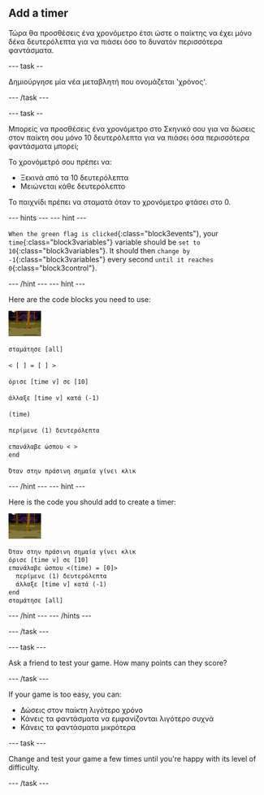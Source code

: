 ## Add a timer

Τώρα θα προσθέσεις ένα χρονόμετρο έτσι ώστε ο παίκτης να έχει μόνο δέκα δευτερόλεπτα για να πιάσει όσο το δυνατόν περισσότερα φαντάσματα.

\--- task --

Δημιούργησε μία νέα μεταβλητή που ονομάζεται 'χρόνος'.

\--- /task \---

\--- task --

Μπορείς να προσθέσεις ένα χρονόμετρο στο Σκηνικό σου για να δώσεις στον παίκτη σου μόνο 10 δευτερόλεπτα για να πιάσει όσα περισσότερα φαντάσματα μπορεί;

Το χρονόμετρό σου πρέπει να:

+ Ξεκινά από τα 10 δευτερόλεπτα
+ Μειώνεται κάθε δευτερόλεπτο

Το παιχνίδι πρέπει να σταματά όταν το χρονόμετρο φτάσει στο 0.

\--- hints \--- \--- hint \---

`When the green flag is clicked`{:class="block3events"}, your `time`{:class="block3variables"} variable should be `set to 10`{:class="block3variables"}. It should then `change by -1`{:class="block3variables"} every second `until it reaches 0`{:class="block3control"}.

\--- /hint \--- \--- hint \---

Here are the code blocks you need to use:

![ghost-sprite](images/ghost-backdrop.png)

```blocks3
σταμάτησε [all]

< [ ] = [ ] >

όρισε [time v] σε [10]

άλλαξε [time v] κατά (-1)

(time)

περίμενε (1) δευτερόλεπτα

επανάλαβε ώσπου < >
end

Όταν στην πράσινη σημαία γίνει κλικ

```

\--- /hint \--- \--- hint \---

Here is the code you should add to create a timer:

![backdrop icon](images/ghost-backdrop.png)

```blocks3
Όταν στην πράσινη σημαία γίνει κλικ
όρισε [time v] σε [10]
επανάλαβε ώσπου <(time) = [0]> 
  περίμενε (1) δευτερόλεπτα
  άλλαξε [time v] κατά (-1)
end
σταμάτησε [all]
```

\--- /hint \--- \--- /hints \---

\--- /task \---

\--- task \---

Ask a friend to test your game. How many points can they score?

\--- /task \---

If your game is too easy, you can:

+ Δώσεις στον παίκτη λιγότερο χρόνο
+ Κάνεις τα φαντάσματα να εμφανίζονται λιγότερο συχνά
+ Κάνεις τα φαντάσματα μικρότερα

\--- task \---

Change and test your game a few times until you're happy with its level of difficulty.

\--- /task \---